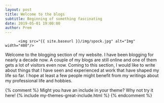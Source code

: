 ```yaml
---
layout: post
title: Welcome to the blogs
subtitle: Beginning of something fascinating
date: 2019-05-01 19:00:00
author: Prem
---
```



          <img src="{{ site.baseurl }}/img/spock.jpg" alt="Img" width="400"/>
          

Welcome to the blogging section of my website. I have been blogging for nearly a decade now. A couple of my blogs are still online and one of them gets a lot of visitors even now. Coming to this section, I would like to write about things that I have seen and experienced at work that have shaped my life so far. I hope at least a few people might benefit from my writings about my professional life and hobbies.

{% comment %}
Might you have an include in your theme? Why not try it here!
{% include my-themes-great-include.html %}
{% endcomment %}

